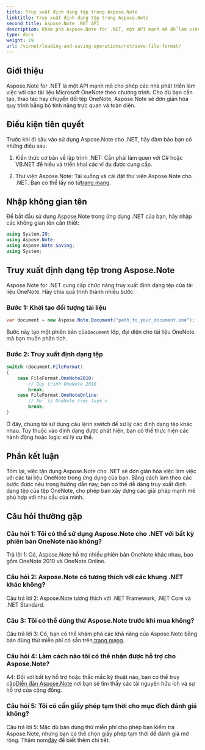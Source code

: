 ```yaml
---
title: Truy xuất định dạng tệp trong Aspose.Note
linktitle: Truy xuất định dạng tệp trong Aspose.Note
second_title: Aspose.Note .NET API
description: Khám phá Aspose.Note for .NET, một API mạnh mẽ để làm việc với các tài liệu Microsoft OneNote theo chương trình.
type: docs
weight: 19
url: /vi/net/loading-and-saving-operations/retrieve-file-format/
---
```

## Giới thiệu

Aspose.Note for .NET là một API mạnh mẽ cho phép các nhà phát triển làm việc với các tài liệu Microsoft OneNote theo chương trình. Cho dù bạn cần tạo, thao tác hay chuyển đổi tệp OneNote, Aspose.Note sẽ đơn giản hóa quy trình bằng bộ tính năng trực quan và toàn diện.

## Điều kiện tiên quyết

Trước khi đi sâu vào sử dụng Aspose.Note cho .NET, hãy đảm bảo bạn có những điều sau:

1. Kiến thức cơ bản về lập trình .NET: Cần phải làm quen với C# hoặc VB.NET để hiểu và triển khai các ví dụ được cung cấp.
   
2.  Thư viện Aspose.Note: Tải xuống và cài đặt thư viện Aspose.Note cho .NET. Bạn có thể lấy nó từ[trang mạng](https://releases.aspose.com/note/net/).

## Nhập không gian tên

Để bắt đầu sử dụng Aspose.Note trong ứng dụng .NET của bạn, hãy nhập các không gian tên cần thiết:

```csharp
using System.IO;
using Aspose.Note;
using Aspose.Note.Saving;
using System;
```

## Truy xuất định dạng tệp trong Aspose.Note

Aspose.Note for .NET cung cấp chức năng truy xuất định dạng tệp của tài liệu OneNote. Hãy chia quá trình thành nhiều bước:

### Bước 1: Khởi tạo đối tượng tài liệu

```csharp
var document = new Aspose.Note.Document("path_to_your_document.one");
```

 Bước này tạo một phiên bản của`Document` lớp, đại diện cho tài liệu OneNote mà bạn muốn phân tích.

### Bước 2: Truy xuất định dạng tệp

```csharp
switch (document.FileFormat)
{
    case FileFormat.OneNote2010:
        // Quy trình OneNote 2010
        break;
    case FileFormat.OneNoteOnline:
        // Xử lý OneNote trực tuyến
        break;
}
```

Ở đây, chúng tôi sử dụng câu lệnh switch để xử lý các định dạng tệp khác nhau. Tùy thuộc vào định dạng được phát hiện, bạn có thể thực hiện các hành động hoặc logic xử lý cụ thể.

## Phần kết luận

Tóm lại, việc tận dụng Aspose.Note cho .NET sẽ đơn giản hóa việc làm việc với các tài liệu OneNote trong ứng dụng của bạn. Bằng cách làm theo các bước được nêu trong hướng dẫn này, bạn có thể dễ dàng truy xuất định dạng tệp của tệp OneNote, cho phép bạn xây dựng các giải pháp mạnh mẽ phù hợp với nhu cầu của mình.

## Câu hỏi thường gặp

### Câu hỏi 1: Tôi có thể sử dụng Aspose.Note cho .NET với bất kỳ phiên bản OneNote nào không?

Trả lời 1: Có, Aspose.Note hỗ trợ nhiều phiên bản OneNote khác nhau, bao gồm OneNote 2010 và OneNote Online.

### Câu hỏi 2: Aspose.Note có tương thích với các khung .NET khác không?

Câu trả lời 2: Aspose.Note tương thích với .NET Framework, .NET Core và .NET Standard.

### Câu 3: Tôi có thể dùng thử Aspose.Note trước khi mua không?

Câu trả lời 3: Có, bạn có thể khám phá các khả năng của Aspose.Note bằng bản dùng thử miễn phí có sẵn trên[ trang mạng](https://releases.aspose.com/).

### Câu hỏi 4: Làm cách nào tôi có thể nhận được hỗ trợ cho Aspose.Note?

 A4: Đối với bất kỳ hỗ trợ hoặc thắc mắc kỹ thuật nào, bạn có thể truy cập[Diễn đàn Aspose.Note](https://forum.aspose.com/c/note/28) nơi bạn sẽ tìm thấy các tài nguyên hữu ích và sự hỗ trợ của cộng đồng.

### Câu hỏi 5: Tôi có cần giấy phép tạm thời cho mục đích đánh giá không?

 Câu trả lời 5: Mặc dù bản dùng thử miễn phí cho phép bạn kiểm tra Aspose.Note, nhưng bạn có thể chọn giấy phép tạm thời để đánh giá mở rộng. Thăm nom[đây](https://purchase.aspose.com/temporary-license/) để biết thêm chi tiết.